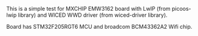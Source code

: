 This is a simple test for MXCHIP EMW3162 board with
LwIP (from picoos-lwip library) and WICED WWD driver
(from wiced-driver library).

Board has STM32F205RGT6 MCU and broadcom BCM43362A2 Wifi chip.


